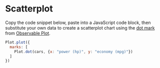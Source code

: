 # Scatterplot

Copy the code snippet below, paste into a JavaScript code block, then substitute your own data to create a scatterplot chart using the [dot mark](https://observablehq.com/plot/marks/dot) from [Observable Plot](https://observablehq.com/plot/). 

```js echo
Plot.plot({
  marks: [
    Plot.dot(cars, {x: "power (hp)", y: "economy (mpg)"})
  ]
})
```